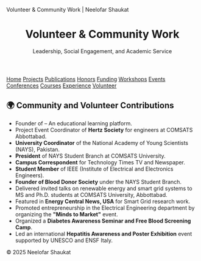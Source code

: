 <!DOCTYPE html>
<html lang="en">
<head>
  <meta charset="UTF-8" />
  Volunteer & Community Work | Neelofar Shaukat
  <link rel="stylesheet" href="style.css" />
</head>
<body>
<header>
  <h1>Volunteer & Community Work</h1>
  <p>Leadership, Social Engagement, and Academic Service</p>
</header>

<nav>
  <a href="index.html">Home</a>
  <a href="projects.html">Projects</a>
  <a href="publications.html">Publications</a>
  <a href="honors.html">Honors</a>
  <a href="funding.html">Funding</a>
  <a href="workshops.html">Workshops</a>
  <a href="events.html">Events</a>
  <a href="conferences.html">Conferences</a>
  <a href="courses.html">Courses</a>
  <a href="experience.html">Experience</a>
  <a href="volunteer.html">Volunteer</a>
</nav>

<main>
  <section>
    <h2>🌍 Community and Volunteer Contributions</h2>
    <ul>
      <li>Founder of <strong></strong> – An educational learning platform.</li>
      <li>Project Event Coordinator of <strong>Hertz Society</strong> for engineers at COMSATS Abbottabad.</li>
      <li><strong>University Coordinator</strong> of the National Academy of Young Scientists (NAYS), Pakistan.</li>
      <li><strong>President</strong> of NAYS Student Branch at COMSATS University.</li>
      <li><strong>Campus Correspondent</strong> for Technology Times TV and Newspaper.</li>
      <li><strong>Student Member</strong> of IEEE (Institute of Electrical and Electronics Engineers).</li>
      <li><strong>Founder of Blood Donor Society</strong> under the NAYS Student Branch.</li>
      <li>Delivered invited talks on renewable energy and smart grid systems to MS and Ph.D. students at COMSATS University, Abbottabad.</li>
      <li>Featured in <strong>Energy Central News, USA</strong> for Smart Grid research work.</li>
      <li>Promoted entrepreneurship in the Electrical Engineering department by organizing the <strong>"Minds to Market"</strong> event.</li>
      <li>Organized a <strong>Diabetes Awareness Seminar and Free Blood Screening Camp</strong>.</li>
      <li>Led an international <strong>Hepatitis Awareness and Poster Exhibition</strong> event supported by UNESCO and ENSF Italy.</li>
    </ul>
  </section>
</main>

<footer>
  <p>© 2025 Neelofar Shaukat</p>
</footer>

</body>
</html>
